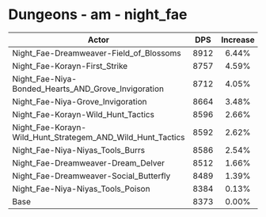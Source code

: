 # Dungeons - am - night_fae
| Actor | DPS | Increase |
|---|:---:|:---:|
|Night_Fae-Dreamweaver-Field_of_Blossoms|8912|6.44%|
|Night_Fae-Korayn-First_Strike|8757|4.59%|
|Night_Fae-Niya-Bonded_Hearts_AND_Grove_Invigoration|8712|4.05%|
|Night_Fae-Niya-Grove_Invigoration|8664|3.48%|
|Night_Fae-Korayn-Wild_Hunt_Tactics|8596|2.66%|
|Night_Fae-Korayn-Wild_Hunt_Strategem_AND_Wild_Hunt_Tactics|8592|2.62%|
|Night_Fae-Niya-Niyas_Tools_Burrs|8586|2.54%|
|Night_Fae-Dreamweaver-Dream_Delver|8512|1.66%|
|Night_Fae-Dreamweaver-Social_Butterfly|8489|1.39%|
|Night_Fae-Niya-Niyas_Tools_Poison|8384|0.13%|
|Base|8373|0.00%|
